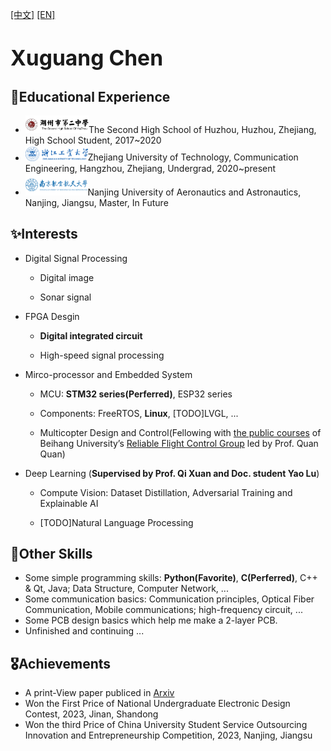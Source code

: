[\[中文\]](public_docs/AboutMe_ZH.md)   [\[EN\]](public_docs/AboutMe_EN.md)

# <big>Xuguang Chen</big>

## 🏫Educational Experience

* <img src="..\_media\hzez.png" alt="hzez" style="zoom:31.5%;" />The Second High School of Huzhou, Huzhou, Zhejiang, High School Student, 2017~2020
* <img src="..\_media\zjut.png" alt="zjut" style="zoom: 10.7%;" />Zhejiang University of Technology, Communication Engineering, Hangzhou, Zhejiang, Undergrad, 2020~present
* <img src="..\_media\nuaa.png" alt="nuaa" style="zoom: 40%;" />Nanjing University of Aeronautics and Astronautics, Nanjing, Jiangsu, Master, In Future

## ✨Interests

* Digital Signal Processing

  * Digital image

  * Sonar signal

* FPGA Desgin

  * **Digital integrated circuit**

  * High-speed signal processing

* Mirco-processor and Embedded System

  * MCU: **STM32 series(Perferred)**, ESP32 series

  * Components: FreeRTOS, **Linux**, [TODO]LVGL, ...

  * Multicopter Design and Control(Fellowing with [the public courses](https://rfly.buaa.edu.cn/course.html) of Beihang University’s [Reliable Flight Control Group](https://rfly.buaa.edu.cn/index.html#/home) led by Prof. Quan Quan)

* Deep Learning (**Supervised by Prof. Qi Xuan and Doc. student Yao Lu**)

  * Compute Vision: Dataset Distillation, Adversarial Training and Explainable AI

  * [TODO]Natural Language Processing

## 🔆Other Skills

* Some simple programming skills: **Python(Favorite)**, **C(Perferred)**, C++ & Qt, Java; Data Structure, Computer Network, ...
* Some communication basics: Communication principles, Optical Fiber Communication, Mobile communications; high-frequency circuit, ...
* Some PCB design basics which help me make a 2-layer PCB.
* Unfinished and continuing ...

## 🎖Achievements

* A print-View paper publiced in [Arxiv](https://arxiv.org/abs/2310.03295)
* Won the First Price of National Undergraduate Electronic Design Contest, 2023, Jinan, Shandong
* Won the third Price of China University Student Service Outsourcing Innovation and Entrepreneurship Competition, 2023, Nanjing, Jiangsu